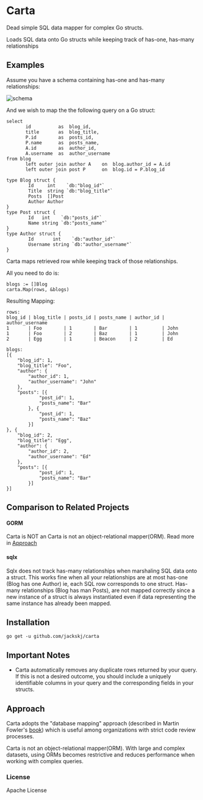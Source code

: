 
# Carta
Dead simple SQL data mapper for complex Go structs. 

Loads SQL data onto Go structs while keeping track of has-one, has-many relationships


## Examples 

Assume you have a schema containing has-one and has-many relationships:



![schema](https://i.ibb.co/SPH3zhQ/Schema.png)

And we wish to map the the following query on a Go struct:
```
select
       id          as  blog_id,
       title       as  blog_title,
       P.id        as  posts_id,         
       P.name      as  posts_name,
       A.id        as  author_id,      
       A.username  as  author_username
from blog
       left outer join author A    on  blog.author_id = A.id
       left outer join post P      on  blog.id = P.blog_id
```

```
type Blog struct {
        Id     int    `db:"blog_id"`
        Title  string `db:"blog_title"`
        Posts  []Post
        Author Author
}
type Post struct {
        Id   int    `db:"posts_id"`
        Name string `db:"posts_name"`
}
type Author struct {
        Id       int    `db:"author_id"`
        Username string `db:"author_username"`
}
```
Carta maps retrieved row while keeping track of those relationships. 

All you need to do is: 
```
blogs := []Blog
carta.Map(rows, &blogs)
```
Resulting Mapping: 
```
rows:
blog_id | blog_title | posts_id | posts_name | author_id | author_username
1       | Foo        | 1        | Bar        | 1         | John
1       | Foo        | 2        | Baz        | 1         | John
2       | Egg        | 1        | Beacon     | 2         | Ed

blogs:
[{
	"blog_id": 1,
	"blog_title": "Foo",
	"author": {
		"author_id": 1,
		"author_username": "John"
	},
	"posts": [{
			"post_id": 1,
			"posts_name": "Bar"
		}, {
			"post_id": 1,
			"posts_name": "Baz"
		}]
}, {
	"blog_id": 2,
	"blog_title": "Egg",
	"author": {
		"author_id": 2,
		"author_username": "Ed"
	},
	"posts": [{
			"post_id": 1,
			"posts_name": "Bar"
		}]
}]
```

## Comparison to Related Projects
#### GORM
Carta is NOT an Carta is not an object-relational mapper(ORM). Read more in [Approach](#Approach)

#### sqlx
Sqlx does not track has-many relationships when marshaling SQL data onto a struct. This works fine when all your relationships are at most has-one (Blog has one Author) ie, each SQL row corresponds to one struct. Has-many relationships (Blog has man Posts), are not mapped correctly since a new instance of a struct is always instantiated even if data representing the same instance has already been mapped.
  
## Installation 
```
go get -u github.com/jackskj/carta
```


## Important Notes 

 - Carta automatically removes any duplicate rows returned by your query. If this is not a desired outcome, you should include a uniquely identifiable columns in your query and the corresponding fields in your structs.

## Approach
Carta adopts the "database mapping" approach (described in Martin Fowler's [book](https://books.google.com/books?id=FyWZt5DdvFkC&lpg=PA1&dq=Patterns%20of%20Enterprise%20Application%20Architecture%20by%20Martin%20Fowler&pg=PT187#v=onepage&q=active%20record&f=false)) which is useful among organizations with strict code review processes.

Carta is not an object-relational mapper(ORM). With large and complex datasets, using ORMs becomes restrictive and reduces performance when working with complex queries. 

### License
Apache License
